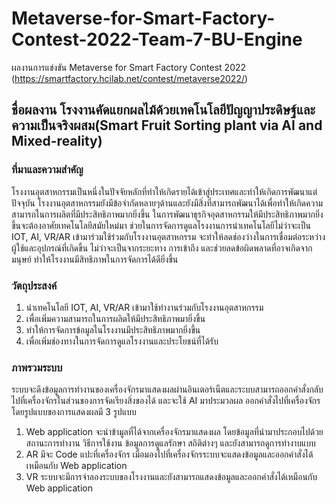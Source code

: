 # Metaverse-for-Smart-Factory-Contest-2022-Team-7-BU-Engine
ผลงานการแข่งขัน Metaverse for Smart Factory Contest 2022 (https://smartfactory.hcilab.net/contest/metaverse2022/)
## ชื่อผลงาน โรงงานคัดแยกผลไม้ด้วยเทคโนโลยีปัญญาประดิษฐ์และความเป็นจริงผสม(Smart Fruit Sorting plant via AI and Mixed-reality)
### ที่มาและความสำคัญ
โรงงานอุตสาหกรรมเป็นหนึ่งในปัจจัยหลักที่ทำให้เกิดรายได้เข้าสู่ประเทศและทำให้เกิดการพัฒนาแต่ปัจจุบัน โรงงานอุตสาหกรรมยังมีข้อจำกัดหลายๆด้านและยังมีสิ่งที่สามารถพัฒนาได้เพื่อทำให้เกิดความสามารถในการผลิตที่มีประสิทธิภาพมากยิ่งขึ้น ในการพัฒนาธุรกิจอุตสาหกรรมให้มีประสิทธิภาพมากยิ่งขึ้นจะต้องอาศัยเทคโนโลยีสมัยใหม่มา ช่วยในการจัดการดูแลโรงงานการนำเทคโนโลยีไม่ว่าจะเป็น IOT, AI, VR/AR เข้ามาร่วมใช้ร่วมกับโรงงานอุตสาหกรรม จะทำให้ลดช่องว่างในการเชื่อมต่อระหว่างผู้ใช้และอุปกรณ์ที่เกิดขึ้น ไม่ว่าจะเป็นจากระยะทาง การเข้าถึง และช่วยลดข้อผิดพลาดที่อาจเกิดจากมนุษย์ ทำให้โรงงานมีสิทธิภาพในการจัดการได้ดียิ่งขึ้น
### วัตถุประสงค์
1. นำเทคโนโลยี IOT, AI, VR/AR เข้ามาใช้ทำงานร่วมกับโรงงานอุตสาหกรรม
2. เพื่อเพิ่มความสามารถในการผลิตให้มีประสิทธิภาพมายิ่งขึ้น
3. ทำให้การจัดการข้อมูลในโรงงานมีประสิทธิภาพมากยิ่งขึ้น
4. เพื่อเพิ่มช่องทางในการจัดการดูแลโรงงานและประโยชน์ที่ได้รับ
### ภาพรวมระบบ
ระบบจะดึงข้อมูลการทำงานของเครื่องจักรมาแสดงผลผ่านอินเตอร์เน็ตและระบบสามารถออกคำสั่งกลับไปที่เครื่องจักรในส่วนของการจัดเรียงสิ่งของได้ และจะใช้ AI มาประมวลผล ออกคำสั่งไปที่เครื่องจักรโดยรูปแบบของการแสดงผลมี 3 รูปแบบ
1. Web application จะนำข้ามูลที่ได้จากเครื่องจักรมาแสดงผล โดยข้อมูลที่นำมาประกอบไปด้วยสถานะการทำงาน วิธีการใช้งาน ข้อมูลการดูแลรักษา สถิติต่างๆ และยังสามารถดูการทำงาบแบบ
2. AR มีจะ Code แปะที่เครื่องจักร เมื่อมองไปที่เครื่องจักรระบบจะแสดงข้อมูลและออกคำสั่งได้เหมือนกับ Web application
3. VR ระบบจะมีการจำลองระบบของโรงงานและยังสามารถแสดงข้อมูลและออกคำสั่งได้เหมือนกับ Web application


